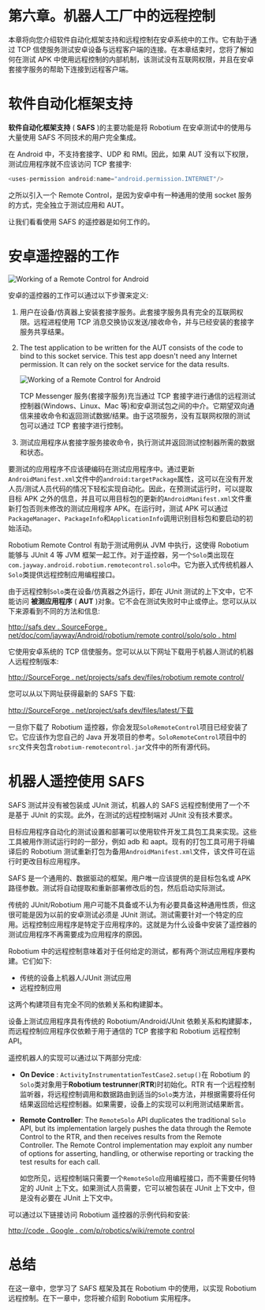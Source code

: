 # 第六章。机器人工厂中的远程控制

本章将向您介绍软件自动化框架支持和远程控制在安卓系统中的工作。它有助于通过 TCP 信使服务测试安卓设备与远程客户端的连接。在本章结束时，您将了解如何在测试 APK 中使用远程控制的内部机制，该测试没有互联网权限，并且在安卓套接字服务的帮助下连接到远程客户端。

# 软件自动化框架支持

**软件自动化框架支持** ( **SAFS** )的主要功能是将 Robotium 在安卓测试中的使用与大量使用 SAFS 不同技术的用户完全集成。

在 Android 中，不支持套接字、UDP 和 RMI。因此，如果 AUT 没有以下权限，测试应用程序就不应该访问 TCP 套接字:

```java
<uses-permission android:name="android.permission.INTERNET"/>
```

之所以引入一个 Remote Control，是因为安卓中有一种通用的使用 socket 服务的方式，完全独立于测试应用和 AUT。

让我们看看使用 SAFS 的遥控器是如何工作的。

# 安卓遥控器的工作

![Working of a Remote Control for Android](graphics/8010OS_06_01.jpg)

安卓的遥控器的工作可以通过以下步骤来定义:

1.  用户在设备/仿真器上安装套接字服务。此套接字服务具有完全的互联网权限。远程进程使用 TCP 消息交换协议发送/接收命令，并与已经安装的套接字服务共享结果。
2.  The test application to be written for the AUT consists of the code to bind to this socket service. This test app doesn't need any Internet permission. It can rely on the socket service for the data results.

    ![Working of a Remote Control for Android](graphics/8010OS_06_02.jpg)

    TCP Messenger 服务(套接字服务)充当通过 TCP 套接字进行通信的远程测试控制器(Windows、Linux、Mac 等)和安卓测试包之间的中介。它期望双向通信来接收命令和返回测试数据/结果。由于这项服务，没有互联网权限的测试包可以通过 TCP 套接字进行控制。

3.  测试应用程序从套接字服务接收命令，执行测试并返回测试控制器所需的数据和状态。

要测试的应用程序不应该硬编码在测试应用程序中。通过更新`AndroidManifest.xml`文件中的`android:targetPackage`属性，这可以在没有开发人员/测试人员代码的情况下轻松实现自动化。因此，在预测试运行时，可以提取目标 APK 之外的信息，并且可以用目标包的更新的`AndroidManifest.xml`文件重新打包否则未修改的测试应用程序 APK。在运行时，测试 APK 可以通过`PackageManager`、`PackageInfo`和`ApplicationInfo`调用识别目标包和要启动的初始活动。

Robotium Remote Control 有助于测试用例从 JVM 中执行，这使得 Robotium 能够与 JUnit 4 等 JVM 框架一起工作。对于遥控器，另一个`Solo`类出现在`com.jayway.android.robotium.remotecontrol.solo`中。它为嵌入式传统机器人`Solo`类提供远程控制应用编程接口。

由于远程控制`Solo`类在设备/仿真器之外运行，即在 JUnit 测试的上下文中，它不能访问 **被测应用程序** ( **AUT** )对象。它不会在测试失败时中止或停止。您可以从以下来源看到不同的方法和信息:

[http://safs dev . SourceForge . net/doc/com/jayway/Android/robotium/remote control/solo/solo . html](http://safsdev.sourceforge.net/doc/com/jayway/android/robotium/remotecontrol/solo/Solo.html)

它使用安卓系统的 TCP 信使服务。您可以从以下网址下载用于机器人测试的机器人远程控制版本:

[http://SourceForge . net/projects/safs dev/files/robotium remote control/](http://sourceforge.net/projects/safsdev/files/RobotiumRemoteControl/)

您可以从以下网址获得最新的 SAFS 下载:

[http://SourceForge . net/project/safs dev/files/latest/下载](http://sourceforge.net/projects/safsdev/files/latest/download)

一旦你下载了 Robotium 遥控器，你会发现`SoloRemoteControl`项目已经安装了它。它应该作为您自己的 Java 开发项目的参考。`SoloRemoteControl`项目中的`src`文件夹包含`robotium-remotecontrol.jar`文件中的所有源代码。

# 机器人遥控使用 SAFS

SAFS 测试并没有被包装成 JUnit 测试，机器人的 SAFS 远程控制使用了一个不是基于 JUnit 的实现。此外，在测试的远程控制端对 JUnit 没有技术要求。

目标应用程序自动化的测试设置和部署可以使用软件开发工具包工具来实现。这些工具被用作测试运行时的一部分，例如 adb 和 aapt。现有的打包工具可用于将编译后的 Robotium 测试重新打包为备用`AndroidManifest.xml`文件，该文件可在运行时更改目标应用程序。

SAFS 是一个通用的、数据驱动的框架。用户唯一应该提供的是目标包名或 APK 路径参数。测试将自动提取和重新部署修改后的包，然后启动实际测试。

传统的 JUnit/Robotium 用户可能不具备或不认为有必要具备这种通用性质，但这很可能是因为以前的安卓测试必须是 JUnit 测试。测试需要针对一个特定的应用。远程控制应用程序是特定于应用程序的。这就是为什么设备中安装了遥控器的测试应用程序不再需要成为应用程序的原因。

Robotium 中的远程控制意味着对于任何给定的测试，都有两个测试应用程序要构建。它们如下:

*   传统的设备上机器人/JUnit 测试应用
*   远程控制应用

这两个构建项目有完全不同的依赖关系和构建脚本。

设备上测试应用程序具有传统的 Robotium/Android/JUnit 依赖关系和构建脚本，而远程控制应用程序仅依赖于用于通信的 TCP 套接字和 Robotium 远程控制 API。

遥控机器人的实现可以通过以下两部分完成:

*   **On Device** : `ActivityInstrumentationTestCase2.setup()`在 Robotium 的`Solo`类对象用于**Robotium testrunner**(**RTR**)时初始化。RTR 有一个远程控制监听器，将远程控制调用和数据路由到适当的`Solo`类方法，并根据需要将任何结果返回给远程控制器。如果需要，设备上的实现可以利用测试结果断言。
*   **Remote Controller**: The `RemoteSolo` API duplicates the traditional `Solo` API, but its implementation largely pushes the data through the Remote Control to the RTR, and then receives results from the Remote Controller. The Remote Control implementation may exploit any number of options for asserting, handling, or otherwise reporting or tracking the test results for each call.

    如您所见，远程控制端只需要一个`RemoteSolo`应用编程接口，而不需要任何特定的 JUnit 上下文。如果测试人员需要，它可以被包装在 JUnit 上下文中，但是没有必要在 JUnit 上下文中。

可以通过以下链接访问 Robotium 遥控器的示例代码和安装:

[http://code . Google . com/p/robotics/wiki/remote control](http://code.google.com/p/robotium/wiki/RemoteControl)

# 总结

在这一章中，您学习了 SAFS 框架及其在 Robotium 中的使用，以实现 Robotium 远程控制。在下一章中，您将被介绍到 Robotium 实用程序。